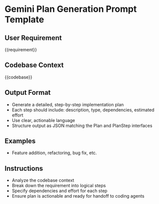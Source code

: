 # Gemini Plan Generation Prompt Template

## User Requirement
{{requirement}}

## Codebase Context
{{codebase}}

## Output Format
- Generate a detailed, step-by-step implementation plan
- Each step should include: description, type, dependencies, estimated effort
- Use clear, actionable language
- Structure output as JSON matching the Plan and PlanStep interfaces

## Examples
- Feature addition, refactoring, bug fix, etc.

## Instructions
- Analyze the codebase context
- Break down the requirement into logical steps
- Specify dependencies and effort for each step
- Ensure plan is actionable and ready for handoff to coding agents
